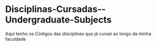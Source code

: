 # Disciplinas-Cursadas--Undergraduate-Subjects
 Aqui tenho os Códigos das disciplinas que já cursei ao longo da minha faculdade
